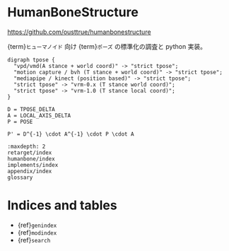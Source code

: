 # HumanBoneStructure

<https://github.com/ousttrue/humanbonestructure>

{term}`ヒューマノイド` 向け {term}`ポーズ` の標準化の調査と python 実装。

```{graphviz}
digraph tpose {
  "vpd/vmd(A stance + world coord)" -> "strict tpose";
  "motion capture / bvh (T stance + world coord)" -> "strict tpose";
  "mediapipe / kinect (position based)" -> "strict tpose";
  "strict tpose" -> "vrm-0.x (T stance world coord)";
  "strict tpose" -> "vrm-1.0 (T stance local coord)";
}
```

```
D = TPOSE_DELTA
A = LOCAL_AXIS_DELTA
P = POSE
```

```{math}
P' = D^{-1} \cdot A^{-1} \cdot P \cdot A
```


```{toctree}
:maxdepth: 2
retarget/index
humanbone/index
implements/index
appendix/index
glossary
```

# Indices and tables

* {ref}`genindex`
* {ref}`modindex`
* {ref}`search`

